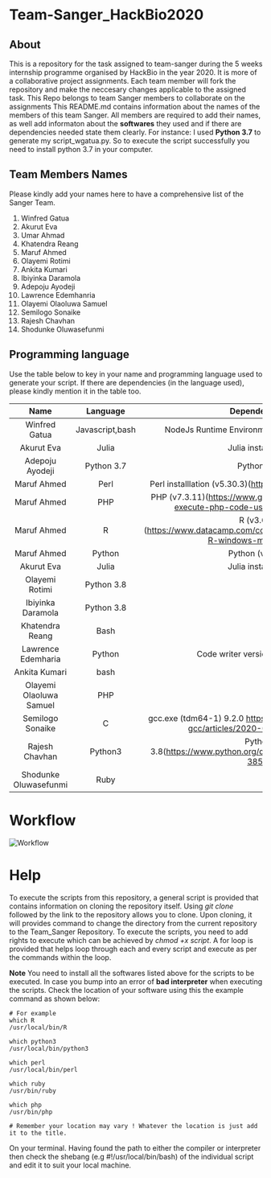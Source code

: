 # Team-Sanger_HackBio2020

## About
This is a repository for the task assigned to team-sanger during the 5 weeks internship programme organised by HackBio in the year 2020. It is more of a collaborative project assignments. Each team member will fork the repository and make the neccesary changes applicable to the assigned task. 
This Repo belongs to team Sanger members to collaborate on the assignments
This README.md contains information about the names of the members of this team Sanger. All members are required to add their names, as well add informaton about the **softwares** they used and if there are dependencies needed state them clearly.
For instance: I used **Python 3.7** to generate my script_wgatua.py. So to execute the script successfully you need to install python 3.7 in your computer. 

## Team Members Names
Please kindly add your names here to have a comprehensive list of the Sanger Team.

1. Winfred Gatua
2. Akurut Eva
3. Umar Ahmad
4. Khatendra Reang
5. Maruf Ahmed
6. Olayemi Rotimi
7. Ankita Kumari
8. Ibiyinka Daramola
9. Adepoju Ayodeji
10. Lawrence Edemhanria
11. Olayemi Olaoluwa Samuel
12. Semilogo Sonaike
13. Rajesh Chavhan
14. Shodunke Oluwasefunmi
## Programming language

Use the table below to key in your name and programming language used to generate your script. If there are dependencies (in the language used), please kindly mention it in the table too. 

|      Name     |  Language  | Dependencies |
|:-------------:|:----------:|:------------:|
| Winfred Gatua | Javascript,bash |  NodeJs Runtime Environment Download,[nodelink](https://nodejs.org/en/download/) |
| Akurut Eva    |Julia       |  Julia installation  |
|Adepoju Ayodeji| Python 3.7 | Python 3.7  
|  Maruf Ahmed  |      Perl     |       Perl installlation (v5.30.3)(https://www.perl.org/get.html)      |
|  Maruf Ahmed  |      PHP     |       PHP (v7.3.11)(https://www.geeksforgeeks.org/how-to-execute-php-code-using-command-line/)      |
|  Maruf Ahmed  |      R     |       R (v3.6.3)(https://www.datacamp.com/community/tutorials/installing-R-windows-mac-ubuntu)      |
|  Maruf Ahmed  |      Python     |      Python (v3.7.7)      |
| Akurut Eva    |Julia       |  Julia installation      |
| Olayemi Rotimi| Python 3.8
|  Ibiyinka Daramola        |  Python 3.8             | 
| Khatendra Reang|        Bash |
|Lawrence Edemharia|Python|Code writer version 4.1 Build 39
|Ankita Kumari | bash
|Olayemi Olaoluwa Samuel | PHP  
|Semilogo Sonaike|C|gcc.exe (tdm64-1) 9.2.0 https://jmeubank.github.io/tdm-gcc/articles/2020-03/9.2.0-release|
| Rajesh Chavhan | Python3 | Python 3.8(https://www.python.org/downloads/release/python-385/)
|Shodunke Oluwasefunmi |Ruby |
# Workflow
![Workflow](https://github.com/winfrednyoroka/TeamSanger_HackBio2020/blob/master/Flowchart.png)


# Help
To execute the scripts from this repository, a general script is provided that contains information on cloning the repository itself. Using *git clone* followed by the link to the repository allows you to clone. Upon cloning, it will provides command to change the directory from the current repository to the Team_Sanger Repository. To execute the scripts, you need to add rights to execute which can be achieved by *chmod +x script*. A for loop is provided that helps loop through each and every script and execute as per the commands within the loop. 

**Note**
You need to install all the softwares listed above for the scripts to be executed. 
In case you bump into an error of **bad interpreter** when executing the scripts. Check the location of your software using this the example command as shown below:

```
# For example
which R
/usr/local/bin/R

which python3
/usr/local/bin/python3

which perl
/usr/local/bin/perl

which ruby
/usr/bin/ruby

which php
/usr/bin/php

# Remember your location may vary ! Whatever the location is just add it to the title.
```

On your terminal. Having found the path to either the compiler or interpreter then check the shebang (e.g #!/usr/local/bin/bash) of the individual script and edit it to suit your local machine.
